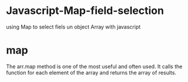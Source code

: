 # Javascript-Map-field-selection
using Map to select fiels un object Array with javascript

# map
The arr.map method is one of the most useful and often used.
It calls the function for each element of the array and returns the array of results.
